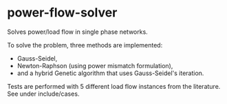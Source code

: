 # power-flow-solver
Solves power/load flow in single phase networks.

To solve the problem, three methods are implemented: 
- Gauss-Seidel, 
- Newton-Raphson (using power mismatch formulation),
- and a hybrid Genetic algorithm that uses Gauss-Seidel's iteration.

Tests are performed with 5 different load flow instances from the literature. See under include/cases.

